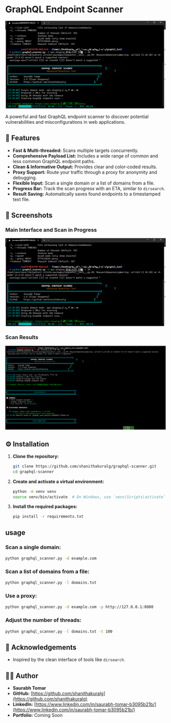 # GraphQL Endpoint Scanner

![GraphQL Scanner Banner](img/graphql_scann_1.png)

A powerful and fast GraphQL endpoint scanner to discover potential vulnerabilities and misconfigurations in web applications.

## 🚀 Features

- **Fast & Multi-threaded:** Scans multiple targets concurrently.
- **Comprehensive Payload List:** Includes a wide range of common and less common GraphQL endpoint paths.
- **Clean & Informative Output:** Provides clear and color-coded results.
- **Proxy Support:** Route your traffic through a proxy for anonymity and debugging.
- **Flexible Input:** Scan a single domain or a list of domains from a file.
- **Progress Bar:** Track the scan progress with an ETA, similar to `dirsearch`.
- **Result Saving:** Automatically saves found endpoints to a timestamped text file.

## 📸 Screenshots

### Main Interface and Scan in Progress

![GraphQL Scanner Screenshot 1](img/graphql_scann_1.png)

### Scan Results

![GraphQL Scanner Screenshot 2](img/graphql_scan_2.png)

## ⚙️ Installation

1.  **Clone the repository:**

    ```bash
    git clone https://github.com/shanithakuralg/graphql-scanner.git
    cd graphql-scanner
    ```

2.  **Create and activate a virtual environment:**

    ```bash
    python -m venv venv
    source venv/bin/activate  # On Windows, use `venv\Scripts\activate`
    ```

3.  **Install the required packages:**
    ```bash
    pip install -r requirements.txt
    ```

## usage

### Scan a single domain:

```bash
python graphql_scanner.py -d example.com
```

### Scan a list of domains from a file:

```bash
python graphql_scanner.py -l domains.txt
```

### Use a proxy:

```bash
python graphql_scanner.py -d example.com -p http://127.0.0.1:8080
```

### Adjust the number of threads:

```bash
python graphql_scanner.py -l domains.txt -t 100
```

## 🙏 Acknowledgements

- Inspired by the clean interface of tools like `dirsearch`.

## 👨‍💻 Author

- **Saurabh Tomar**
- **GitHub:** [https://github.com/shanithakuralg](https://github.com/shanithakuralg)
- **LinkedIn:** [https://www.linkedin.com/in/saurabh-tomar-b3095b21b/](https://www.linkedin.com/in/saurabh-tomar-b3095b21b/)
- **Portfolio:** Coming Soon
